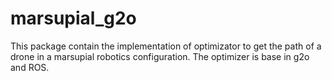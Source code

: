 # marsupial_g2o

This package contain the implementation of optimizator to get the path of a drone in a marsupial robotics configuration. The optimizer is base in g2o and ROS.
